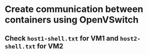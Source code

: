 # Create communication between containers using OpenVSwitch

## Check `host1-shell.txt` for VM1 and `host2-shell.txt` for VM2

